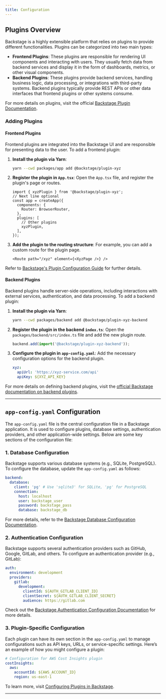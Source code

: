 ```yaml
---
title: Configuration
---
```


## Plugins Overview

Backstage is a highly extensible platform that relies on plugins to provide different functionalities. Plugins can be categorized into two main types:

- **Frontend Plugins**: These plugins are responsible for rendering UI components and interacting with users. They usually fetch data from backend services and display it in the form of dashboards, metrics, or other visual components.
- **Backend Plugins**: These plugins provide backend services, handling business logic, data processing, or integrations with third-party systems. Backend plugins typically provide REST APIs or other data interfaces that frontend plugins or other systems consume.

For more details on plugins, visit the official [Backstage Plugin Documentation](https://backstage.io/docs/backend-system/architecture/plugins).

### Adding Plugins

#### Frontend Plugins

Frontend plugins are integrated into the Backstage UI and are responsible for presenting data to the user. To add a frontend plugin:

1. **Install the plugin via Yarn**:

   ```bash
   yarn --cwd packages/app add @backstage/plugin-xyz
   ```
2. **Register the plugin in `App.tsx`**: Open the `App.tsx` file, and register the plugin's page or routes.

   ```tsx
   import { xyzPlugin } from '@backstage/plugin-xyz';
   // Next line optional
   const app = createApp({
     components: {
       Router: BrowserRouter,
     },
     plugins: [
       // Other plugins
       xyzPlugin,            
     ],
   });
   ```
3. **Add the plugin to the routing structure**: For example, you can add a custom route for the plugin page.

   ```tsx
   <Route path="/xyz" element={<XyzPage />} />
   ```

Refer to [Backstage's Plugin Configuration Guide](https://backstage.io/docs/getting-started/configure-app-with-plugins) for further details.

#### Backend Plugins

Backend plugins handle server-side operations, including interactions with external services, authentication, and data processing. To add a backend plugin:

1. **Install the plugin via Yarn**:

   ```bash
   yarn --cwd packages/backend add @backstage/plugin-xyz-backend
   ```
2. **Register the plugin in the backend `index.ts`**: Open the `packages/backend/src/index.ts` file and add the new plugin route.

   ```typescript
   backend.add(import('@backstage/plugin-xyz-backend'));
   
   ```
3. **Configure the plugin in `app-config.yaml`**: Add the necessary configuration options for the backend plugin.

   ```yaml
   xyz:
     apiUrl: 'https://xyz-service.com/api'
     apiKey: ${XYZ_API_KEY}
   ```

For more details on defining backend plugins, visit the [official Backstage documentation on backend plugins](https://backstage.io/docs/backend-system/architecture/plugins#defining-a-plugin).

---

## `app-config.yaml` Configuration

The `app-config.yaml` file is the central configuration file in a Backstage application. It is used to configure plugins, database settings, authentication providers, and other application-wide settings. Below are some key sections of the configuration file:

### 1. Database Configuration

Backstage supports various database systems (e.g., SQLite, PostgreSQL). To configure the database, update the `app-config.yaml` as follows:

```yaml
backend:
  database:
    client: 'pg' # Use 'sqlite3' for SQLite, 'pg' for PostgreSQL
    connection:
      host: localhost
      user: backstage_user
      password: backstage_pass
      database: backstage_db
```

For more details, refer to the [Backstage Database Configuration Documentation](https://backstage.io/docs/getting-started/config/database).

### 2. Authentication Configuration

Backstage supports several authentication providers such as GitHub, Google, GitLab, and others. To configure an authentication provider (e.g., GitLab):

```yaml
auth:
  environment: development
  providers:
    gitlab:
      development:
        clientId: ${AUTH_GITLAB_CLIENT_ID}
        clientSecret: ${AUTH_GITLAB_CLIENT_SECRET}
        audience: https://gitlab.com
```

Check out the [Backstage Authentication Configuration Documentation](https://backstage.io/docs/getting-started/config/authentication) for more details.

### 3. Plugin-Specific Configuration

Each plugin can have its own section in the `app-config.yaml` to manage configurations such as API keys, URLs, or service-specific settings. Here’s an example of how you might configure a plugin:

```yaml
# Configuration for AWS Cost Insights plugin
costInsights:
  aws:
    accountId: ${AWS_ACCOUNT_ID}
    region: us-east-1
```

To learn more, visit [Configuring Plugins in Backstage](https://backstage.io/docs/integrations/).

---